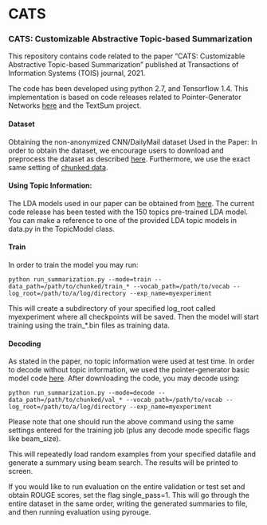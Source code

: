 # CATS
### CATS: Customizable Abstractive Topic-based Summarization

This repository contains code related to the paper “CATS: Customizable Abstractive Topic-based Summarization” published at Transactions of Information Systems (TOIS) journal, 2021. 


The code has been developed using python 2.7, and Tensorflow 1.4. This implementation is based on code releases related to Pointer-Generator Networks [here](https://github.com/abisee/pointer-generator) and the TextSum project. 


#### Dataset
Obtaining the non-anonymized CNN/DailyMail dataset Used in the Paper:
In order to obtain the dataset, we encourage users to download and preprocess the dataset as described [here](https://github.com/abisee/cnn-dailymail). Furthermore, we use the exact same setting of [chunked data](https://github.com/abisee/cnn-dailymail/issues/3). 
 

#### Using Topic Information:

The LDA models used in our paper can be obtained from [here](https://drive.google.com/drive/folders/1M86uAM21Zx8Xn-W4TTi74t7nWCQr1f9v?usp=sharing). The current code release has been tested with the 150 topics pre-trained LDA model. You can make a reference to one of the provided LDA topic models in data.py in the TopicModel class. 

#### Train 
In order to train the model you may run:

```
python run_summarization.py --mode=train --data_path=/path/to/chunked/train_* --vocab_path=/path/to/vocab --log_root=/path/to/a/log/directory --exp_name=myexperiment
```

This will create a subdirectory of your specified log_root called myexperiment where all checkpoints will be saved. Then the model will start training using the train_*.bin files as training data.


#### Decoding
As stated in the paper, no topic information were used at test time. In order to decode without topic information, we used the pointer-generator basic model code [here](https://github.com/abisee/pointer-generator). After downloading the code, you may decode using:

```
python run_summarization.py --mode=decode --data_path=/path/to/chunked/val_* --vocab_path=/path/to/vocab --log_root=/path/to/a/log/directory --exp_name=myexperiment
```

Please note that one should run the above command using the same settings entered for the training job (plus any decode mode specific flags like beam_size).

This will repeatedly load random examples from your specified datafile and generate a summary using beam search. The results will be printed to screen.

If you would like to run evaluation on the entire validation or test set and obtain ROUGE scores, set the flag single_pass=1. This will go through the entire dataset in the same order, writing the generated summaries to file, and then running evaluation using pyrouge.   
